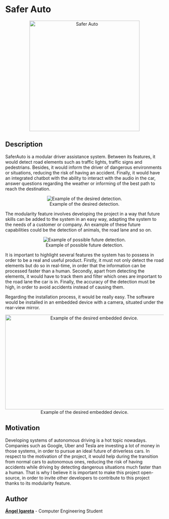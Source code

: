# Safer Auto

<p align="center">
  <img height="350" width="350" src="https://saferautohome.files.wordpress.com/2019/03/logo-saferauto.jpg?w=1400&h=9999" alt="Safer Auto">
</p>

## Description
SaferAuto is a modular driver assistance system. Between its features, it would detect road elements such as traffic lights, traffic signs and pedestrians. Besides, it would inform the driver of dangerous environments or situations, reducing the risk of having an accident. Finally, it would have an integrated chatbot with the ability to interact with the audio in the car, answer questions regarding the weather or informing of the best path to reach the destination.
<p align="center">
  <img src="https://shaoanlu.files.wordpress.com/2017/05/ezgif-2-e74702983a.gif?w=468&zoom=2" alt="Example of the desired detection.">
  <br>
  Example of the desired detection.
</p>

The modularity feature involves developing the project in a way that future skills can be added to the system in an easy way, adapting the system to the needs of a customer or company. An example of these future capabilities could be the detection of animals, the road lane and so on.
<p align="center">
  <img src="https://raw.githubusercontent.com/hortovanyi/udacity-advanced-lane-finding-project/master/output_images/writeup_intro_road.gif" alt="Example of possible future detection.">
  <br>
  Example of possible future detection.
</p>

It is important to highlight several features the system has to possess in order to be a real and useful product. Firstly, it must not only detect the road elements but do so in real-time, in order that the information can be processed faster than a human. Secondly, apart from detecting the elements, it would have to track them and filter which ones are important to the road lane the car is in. Finally, the accuracy of the detection must be high, in order to avoid accidents instead of causing them.

Regarding the installation process, it would be really easy. The software would be installed in an embedded device with a camera, situated under the rear-view mirror.

<p align="center">
  <img height="300" width="550"src="https://www.lifewire.com/thmb/gHVgdEeqkxAIGCKSNvXWiT2rJqU=/768x0/filters:no_upscale():max_bytes(150000):strip_icc()/daschcam-on-windshield-831618844-5af0f884642dca00373f9d06.jpg" alt="Example of the desired embedded device.">
  <br>
  Example of the desired embedded device.
</p>

## Motivation
Developing systems of autonomous driving is a hot topic nowadays. Companies such as Google, Uber and Tesla are investing a lot of money in those systems, in order to pursue an ideal future of driverless cars. In respect to the motivation of the project, it would help during the transition from normal cars to autonomous ones, reducing the risk of having accidents while driving by detecting dangerous situations much faster than a human. That is why I believe it is important to make this project open-source, in order to invite other developers to contribute to this project thanks to its modularity feature.

## Author
[**Ángel Igareta**](https://github.com/angeligareta) - Computer Engineering Student
